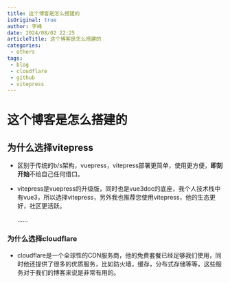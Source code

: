 ```yaml
---
title: 这个博客是怎么搭建的
isOriginal: true
author: 宇峰
date: 2024/08/02 22:25
articleTitle: 这个博客是怎么搭建的
categories:
 - others
tags:
 - blog
 - cloudflare
 - github
 - vitepress
---
```

# 这个博客是怎么搭建的
## 为什么选择vitepress
- 区别于传统的b/s架构，vuepress，vitepress部署更简单，使用更方便，**即刻开始**不给自己任何借口。

- vitepress是vuepress的升级版，同时也是vue3doc的底座，我个人技术栈中有vue3，所以选择vitepress，另外我也推荐您使用vitepress，他的生态更好，社区更活跃。


  ……


### 为什么选择cloudflare

- cloudflare是一个全球性的CDN服务商，他的免费套餐已经足够我们使用，同时他还提供了很多的优质服务，比如防火墙，缓存，分布式存储等等，这些服务对于我们的博客来说是非常有用的。